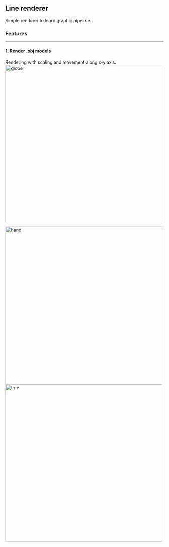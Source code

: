 ## Line renderer
Simple renderer to learn graphic pipeline.
### Features

---

#### 1. Render .obj models
Rendering with scaling and movement along x-y axis.
<a href="https://free3d.com/ru/3d-model/globe-95457.html"> 
<img src=".output/globe.png" alt="globe" title="globe.png"  height=500/ >
</a>

<a href="https://free3d.com/ru/3d-model/hand-v1--675788.html"> 
<img src=".output/globe.png" alt="hand" title="hand.png"  height=500/ >
</a>


<a href="https://free3d.com/3d-model/tree-74556.html"> 
<img src=".output/tree.png" alt="tree" title="tree.png"  height=500/ >
</a>
